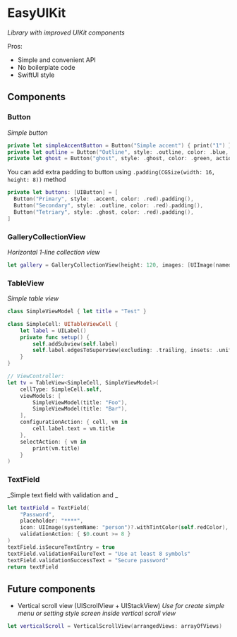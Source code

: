 # EasyUIKit
_Library with improved UIKit components_

Pros:
* Simple and convenient API
* No boilerplate code
* SwiftUI style

## Components  
### Button  
_Simple button_
```swift
private let simpleAccentButton = Button("Simple accent") { print("1") }
private let outline = Button("Outline", style: .outline, color: .blue, foregroundColor: .white, cornerRadius: 8, action: { print("3") })
private let ghost = Button("ghost", style: .ghost, color: .green, action: { print("4") })
```

You can add extra padding to button using `.padding(CGSize(width: 16, height: 8))` method
```swift
private let buttons: [UIButton] = [
  Button("Primary", style: .accent, color: .red).padding(),
  Button("Secondary", style: .outline, color: .red).padding(),
  Button("Tetriary", style: .ghost, color: .red).padding(),
]
```

### GalleryCollectionView 
_Horizontal 1-line collection view_
```swift
let gallery = GalleryCollectionView(height: 120, images: [UIImage(named: "a"), ...])
```
### TableView  
_Simple table view_
```swift
class SimpleViewModel { let title = "Test" }

class SimpleCell: UITableViewCell {
    let label = UILabel()
    private func setup() {
        self.addSubview(self.label)
        self.label.edgesToSuperview(excluding: .trailing, insets: .uniform(8), usingSafeArea: true)
    }
}

// ViewController:
let tv = TableView<SimpleCell, SimpleViewModel>(
    cellType: SimpleCell.self,
    viewModels: [
        SimpleViewModel(title: "Foo"),
        SimpleViewModel(title: "Bar"),
    ],
    configurationAction: { cell, vm in
        cell.label.text = vm.title
    },
    selectAction: { vm in
        print(vm.title)
    }
)
```
### TextField  
_Simple text field with validation and _
```swift
let textField = TextField(
    "Password",
    placeholder: "****",
    icon: UIImage(systemName: "person")?.withTintColor(self.redColor),
    validationAction: { $0.count >= 8 }
)
textField.isSecureTextEntry = true
textField.validationFailureText = "Use at least 8 symbols"
textField.validationSuccessText = "Secure password"
return textField
```

## Future components
* Vertical scroll view (UIScrollView + UIStackView)
_Use for create simple menu or setting style screen inside vertical scroll view_
```swift
let verticalScroll = VerticalScrollView(arrangedViews: arrayOfViews)
```

